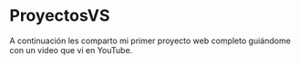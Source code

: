 # ProyectosVS
A continuación les comparto mi primer proyecto web completo guiándome con un video que vi en YouTube.
